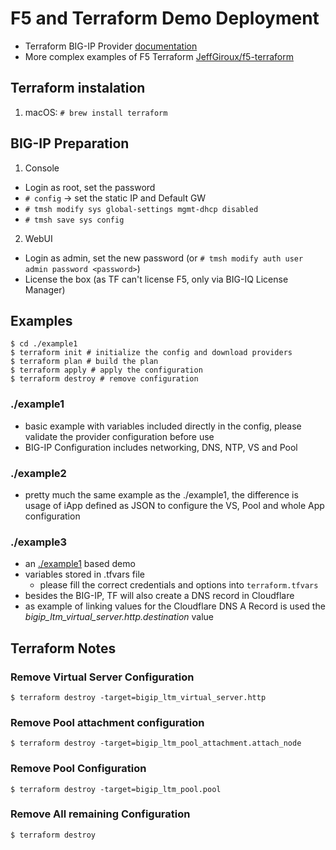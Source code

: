 # F5 and Terraform Demo Deployment

* Terraform BIG-IP Provider [documentation](https://www.terraform.io/docs/providers/bigip/index.html)
* More complex examples of F5 Terraform [JeffGiroux/f5-terraform](https://github.com/JeffGiroux/f5_terraform)

## Terraform instalation

1. macOS: `# brew install terraform`

## BIG-IP Preparation

1. Console
  * Login as root, set the password
  * `# config` -> set the static IP and Default GW
  * `# tmsh modify sys global-settings mgmt-dhcp disabled`
  * `# tmsh save sys config`
2. WebUI
  * Login as admin, set the new password (or `# tmsh modify auth user admin password <password>`)
  * License the box (as TF can't license F5, only via BIG-IQ License Manager)

## Examples

```shell
$ cd ./example1
$ terraform init # initialize the config and download providers
$ terraform plan # build the plan
$ terraform apply # apply the configuration
$ terraform destroy # remove configuration
```

### ./example1

* basic example with variables included directly in the config, please validate the provider configuration before use
* BIG-IP Configuration includes networking, DNS, NTP, VS and Pool

### ./example2

* pretty much the same example as the ./example1, the difference is usage of iApp defined as JSON to configure the VS, Pool and whole App configuration

### ./example3

* an [./example1](https://github.com/erkac/f5-terraform#example1) based demo
* variables stored in .tfvars file
  * please fill the correct credentials and options into `terraform.tfvars`
* besides the BIG-IP, TF will also create a DNS record in Cloudflare
* as example of linking values for the Cloudflare DNS A Record is used the _bigip_ltm_virtual_server.http.destination_ value

## Terraform Notes

### Remove Virtual Server Configuration
```shell
$ terraform destroy -target=bigip_ltm_virtual_server.http
```

### Remove Pool attachment configuration
```shell
$ terraform destroy -target=bigip_ltm_pool_attachment.attach_node
```

### Remove Pool Configuration
```shell
$ terraform destroy -target=bigip_ltm_pool.pool
```

### Remove All remaining Configuration
```shell
$ terraform destroy
```


